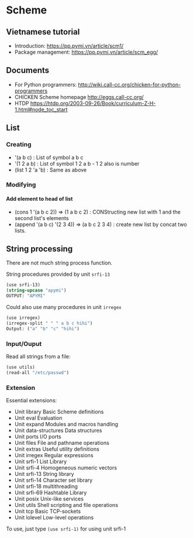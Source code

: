 # Scheme

## Vietnamese tutorial

- Introduction: https://pp.pymi.vn/article/scm1/
- Package management: https://pp.pymi.vn/article/scm_egg/

## Documents

- For Python programmers: http://wiki.call-cc.org/chicken-for-python-programmers
- CHICKEN Scheme homepage http://eggs.call-cc.org/
- HTDP https://htdp.org/2003-09-26/Book/curriculum-Z-H-1.html#node_toc_start

## List

### Creating
- '(a b c) : List of symbol a b c
- '(1 2 a b) : List of symbol 1 2 a b - 1 2 also is number
- (list 1 2 'a 'b) : Same as above

### Modifying
#### Add element to head of list
- (cons 1 '(a b c 2)) => (1 a b c 2) : CONStructing new list with 1 and the second list's elements
- (append '(a b c) '(2 3 4)) => (a b c 2 3 4) : create new list by concat two lists.


## String processing
There are not much string process function.

String procedures provided by unit `srfi-13`

```scheme
(use srfi-13)
(string-upcase "apymi")
OUTPUT: "APYMI"
```

Could also use many procedures in unit `irregex`

```scheme
(use irregex)
(irregex-split " " " a b c hihi")
Output: ("a" "b" "c" "hihi")
```
### Input/Ouput

Read all strings from a file:

```scheme
(use utils)
(read-all "/etc/passwd")
```

### Extension
Essential extensions:

- Unit library Basic Scheme definitions
- Unit eval Evaluation
- Unit expand Modules and macros handling
- Unit data-structures Data structures
- Unit ports I/O ports
- Unit files File and pathname operations
- Unit extras Useful utility definitions
- Unit irregex Regular expressions
- Unit srfi-1 List Library
- Unit srfi-4 Homogeneous numeric vectors
- Unit srfi-13 String library
- Unit srfi-14 Character set library
- Unit srfi-18 multithreading
- Unit srfi-69 Hashtable Library
- Unit posix Unix-like services
- Unit utils Shell scripting and file operations
- Unit tcp Basic TCP-sockets
- Unit lolevel Low-level operations

To use, just type `(use srfi-1)` for using unit srfi-1

